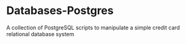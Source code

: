 # Databases-Postgres
A collection of PostgreSQL scripts to manipulate a simple credit card relational database system
